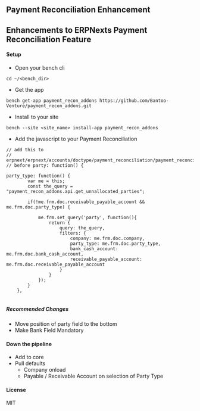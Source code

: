 ## Payment Reconciliation Enhancement

Enhancements to ERPNexts Payment Reconciliation Feature
- 

#### Setup

- Open your bench cli

```cd ~/<bench_dir>```

- Get the app

```bench get-app payment_recon_addons https://github.com/Bantoo-Venture/payment_recon_addons.git```

- Install to your site

```bench --site <site_name> install-app payment_recon_addons```

- Add the javascript to your Payment Reconciliation

```
// add this to 
// erpnext/erpnext/accounts/doctype/payment_reconciliation/payment_reconciliation.js
// before party: function() {

party_type: function() {
		var me = this;
		const the_query = "payment_recon_addons.api.get_unnallocated_parties";
		
		if(!me.frm.doc.receivable_payable_account && me.frm.doc.party_type) {

			me.frm.set_query('party', function(){
				return {
					query: the_query,
					filters: {
						company: me.frm.doc.company,
						party_type: me.frm.doc.party_type,
						bank_cash_account: me.frm.doc.bank_cash_account,
						receivable_payable_account: me.frm.doc.receivable_payable_account
					}
				}
			});
		}
	},
  
```

##### Recommended Changes
- Move position of party field to the bottom
- Make Bank Field Mandatory

#### Down the pipeline
- Add to core
- Pull defaults
  - Company onload
  - Payable / Receivable Account on selection of Party Type

#### License

MIT
